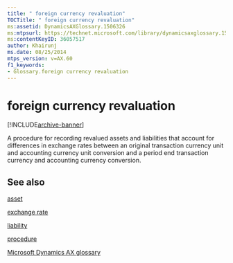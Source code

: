 ```yaml
---
title: " foreign currency revaluation"
TOCTitle: " foreign currency revaluation"
ms:assetid: DynamicsAXGlossary.1506326
ms:mtpsurl: https://technet.microsoft.com/library/dynamicsaxglossary.1506326(v=AX.60)
ms:contentKeyID: 36057517
author: Khairunj
ms.date: 08/25/2014
mtps_version: v=AX.60
f1_keywords:
- Glossary.foreign currency revaluation
---
```


# foreign currency revaluation


[!INCLUDE[archive-banner](includes/archive-banner.md)]

A procedure for recording revalued assets and liabilities that account for differences in exchange rates between an original transaction currency unit and accounting currency unit conversion and a period end transaction currency and accounting currency conversion.

## See also

[asset](asset.md)

[exchange rate](exchange-rate.md)

[liability](liability.md)

[procedure](procedure.md)

[Microsoft Dynamics AX glossary](glossary/microsoft-dynamics-ax-glossary.md)

  


